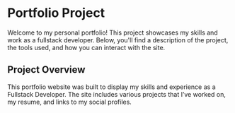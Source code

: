 # Portfolio Project

Welcome to my personal portfolio! This project showcases my skills and work as a fullstack developer. Below, you'll find a description of the project, the tools used, and how you can interact with the site.

## Project Overview
This portfolio website was built to display my skills and experience as a Fullstack Developer. The site includes various projects that I’ve worked on, my resume, and links to my social profiles.